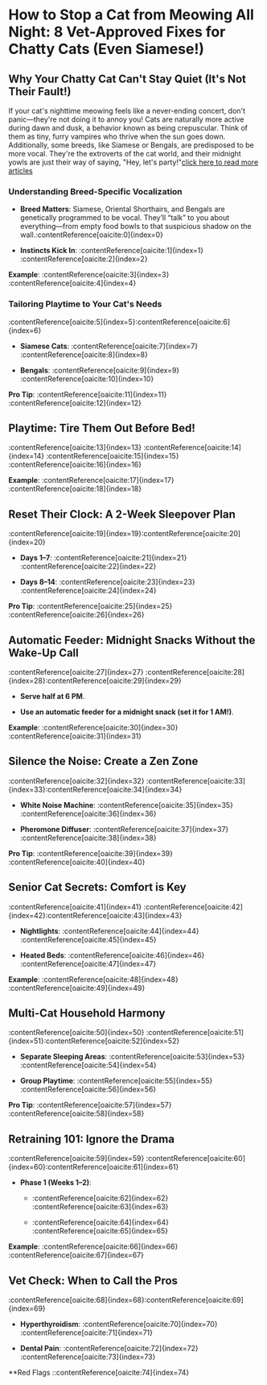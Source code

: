 # How to Stop a Cat from Meowing All Night: 8 Vet-Approved Fixes for Chatty Cats (Even Siamese!)

## Why Your Chatty Cat Can't Stay Quiet (It's Not Their Fault!)

If your cat's nighttime meowing feels like a never-ending concert, don't panic—they're not doing it to annoy you! Cats are naturally more active during dawn and dusk, a behavior known as being crepuscular. Think of them as tiny, furry vampires who thrive when the sun goes down. Additionally, some breeds, like Siamese or Bengals, are predisposed to be more vocal. They're the extroverts of the cat world, and their midnight yowls are just their way of saying, "Hey, let's party!"[click here to read more articles](https://thecatster.com/)

### Understanding Breed-Specific Vocalization

- **Breed Matters**: Siamese, Oriental Shorthairs, and Bengals are genetically programmed to be vocal. They’ll “talk” to you about everything—from empty food bowls to that suspicious shadow on the wall.&#8203;:contentReference[oaicite:0]{index=0}

- **Instincts Kick In**: :contentReference[oaicite:1]{index=1}&#8203;:contentReference[oaicite:2]{index=2}

**Example**: :contentReference[oaicite:3]{index=3}&#8203;:contentReference[oaicite:4]{index=4}

### Tailoring Playtime to Your Cat's Needs

:contentReference[oaicite:5]{index=5}&#8203;:contentReference[oaicite:6]{index=6}

- **Siamese Cats**: :contentReference[oaicite:7]{index=7}&#8203;:contentReference[oaicite:8]{index=8}

- **Bengals**: :contentReference[oaicite:9]{index=9}&#8203;:contentReference[oaicite:10]{index=10}

**Pro Tip**: :contentReference[oaicite:11]{index=11}&#8203;:contentReference[oaicite:12]{index=12}

## Playtime: Tire Them Out Before Bed!

:contentReference[oaicite:13]{index=13} :contentReference[oaicite:14]{index=14} :contentReference[oaicite:15]{index=15}&#8203;:contentReference[oaicite:16]{index=16}

**Example**: :contentReference[oaicite:17]{index=17}&#8203;:contentReference[oaicite:18]{index=18}

## Reset Their Clock: A 2-Week Sleepover Plan

:contentReference[oaicite:19]{index=19}&#8203;:contentReference[oaicite:20]{index=20}

- **Days 1–7**: :contentReference[oaicite:21]{index=21}&#8203;:contentReference[oaicite:22]{index=22}

- **Days 8–14**: :contentReference[oaicite:23]{index=23}&#8203;:contentReference[oaicite:24]{index=24}

**Pro Tip**: :contentReference[oaicite:25]{index=25}&#8203;:contentReference[oaicite:26]{index=26}

## Automatic Feeder: Midnight Snacks Without the Wake-Up Call

:contentReference[oaicite:27]{index=27} :contentReference[oaicite:28]{index=28}&#8203;:contentReference[oaicite:29]{index=29}

- **Serve half at 6 PM**.

- **Use an automatic feeder for a midnight snack (set it for 1 AM!)**.

**Example**: :contentReference[oaicite:30]{index=30}&#8203;:contentReference[oaicite:31]{index=31}

## Silence the Noise: Create a Zen Zone

:contentReference[oaicite:32]{index=32} :contentReference[oaicite:33]{index=33}&#8203;:contentReference[oaicite:34]{index=34}

- **White Noise Machine**: :contentReference[oaicite:35]{index=35}&#8203;:contentReference[oaicite:36]{index=36}

- **Pheromone Diffuser**: :contentReference[oaicite:37]{index=37}&#8203;:contentReference[oaicite:38]{index=38}

**Pro Tip**: :contentReference[oaicite:39]{index=39}&#8203;:contentReference[oaicite:40]{index=40}

## Senior Cat Secrets: Comfort is Key

:contentReference[oaicite:41]{index=41} :contentReference[oaicite:42]{index=42}&#8203;:contentReference[oaicite:43]{index=43}

- **Nightlights**: :contentReference[oaicite:44]{index=44}&#8203;:contentReference[oaicite:45]{index=45}

- **Heated Beds**: :contentReference[oaicite:46]{index=46}&#8203;:contentReference[oaicite:47]{index=47}

**Example**: :contentReference[oaicite:48]{index=48}&#8203;:contentReference[oaicite:49]{index=49}

## Multi-Cat Household Harmony

:contentReference[oaicite:50]{index=50} :contentReference[oaicite:51]{index=51}&#8203;:contentReference[oaicite:52]{index=52}

- **Separate Sleeping Areas**: :contentReference[oaicite:53]{index=53}&#8203;:contentReference[oaicite:54]{index=54}

- **Group Playtime**: :contentReference[oaicite:55]{index=55}&#8203;:contentReference[oaicite:56]{index=56}

**Pro Tip**: :contentReference[oaicite:57]{index=57}&#8203;:contentReference[oaicite:58]{index=58}

## Retraining 101: Ignore the Drama

:contentReference[oaicite:59]{index=59} :contentReference[oaicite:60]{index=60}&#8203;:contentReference[oaicite:61]{index=61}

- **Phase 1 (Weeks 1–2)**:

  - :contentReference[oaicite:62]{index=62}&#8203;:contentReference[oaicite:63]{index=63}

  - :contentReference[oaicite:64]{index=64}&#8203;:contentReference[oaicite:65]{index=65}

**Example**: :contentReference[oaicite:66]{index=66}&#8203;:contentReference[oaicite:67]{index=67}

## Vet Check: When to Call the Pros

:contentReference[oaicite:68]{index=68}&#8203;:contentReference[oaicite:69]{index=69}

- **Hyperthyroidism**: :contentReference[oaicite:70]{index=70}&#8203;:contentReference[oaicite:71]{index=71}

- **Dental Pain**: :contentReference[oaicite:72]{index=72}&#8203;:contentReference[oaicite:73]{index=73}

**Red Flags
::contentReference[oaicite:74]{index=74}
 
